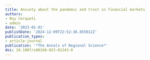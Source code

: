 ```yaml
---
title: Anxiety about the pandemic and trust in financial markets
authors:
- Roy Cerqueti
- admin
date: '2023-01-01'
publishDate: '2024-12-09T22:52:38.855012Z'
publication_types:
- article-journal
publication: '*The Annals of Regional Science*'
doi: 10.1007/s00168-023-01243-0
---
```

